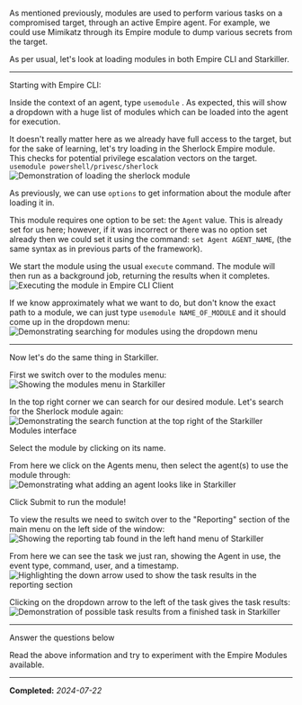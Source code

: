 As mentioned previously, modules are used to perform various tasks on a compromised target, through an active Empire agent. For example, we could use Mimikatz through its Empire module to dump various secrets from the target.

As per usual, let's look at loading modules in both Empire CLI and Starkiller.

---

Starting with Empire CLI:

Inside the context of an agent, type `usemodule` . As expected, this will show a dropdown with a huge list of modules which can be loaded into the agent for execution.

It doesn't really matter here as we already have full access to the target, but for the sake of learning, let's try loading in the Sherlock Empire module. This checks for potential privilege escalation vectors on the target.  
`usemodule powershell/privesc/sherlock`  
![Demonstration of loading the sherlock module](https://assets.tryhackme.com/additional/wreath-network/empire-update-4.0/081792f6213e.png)  

As previously, we can use `options` to get information about the module after loading it in.

This module requires one option to be set: the `Agent` value. This is already set for us here; however, if it was incorrect or there was no option set already then we could set it using the command: `set Agent AGENT_NAME`, (the same syntax as in previous parts of the framework).  

We start the module using the usual `execute` command. The module will then run as a background job, returning the results when it completes.  
![Executing the module in Empire CLI Client](https://assets.tryhackme.com/additional/wreath-network/empire-update-4.0/8ec5020e81a2.png)  
  

If we know approximately what we want to do, but don't know the exact path to a module, we can just type `usemodule NAME_OF_MODULE` and it should come up in the dropdown menu:  
![Demonstrating searching for modules using the dropdown menu](https://assets.tryhackme.com/additional/wreath-network/empire-update-4.0/02eba19664ee.png)  

---

Now let's do the same thing in Starkiller.

First we switch over to the modules menu:  
![Showing the modules menu in Starkiller](https://assets.tryhackme.com/additional/wreath-network/43556845ab7b.png)

In the top right corner we can search for our desired module. Let's search for the Sherlock module again:  
![Demonstrating the search function at the top right of the Starkiller Modules interface](https://assets.tryhackme.com/additional/wreath-network/empire-update-4.0/ec88bc6ff7b5.png)  

Select the module by clicking on its name.  

From here we click on the Agents menu, then select the agent(s) to use the module through:  
![Demonstrating what adding an agent looks like in Starkiller](https://assets.tryhackme.com/additional/wreath-network/empire-update-4.0/fc2e34bbfd15.png)  

Click Submit to run the module!

To view the results we need to switch over to the "Reporting" section of the main menu on the left side of the window:  
![Showing the reporting tab found in the left hand menu of Starkiller](https://assets.tryhackme.com/additional/wreath-network/f8553e45f903.png)  

From here we can see the task we just ran, showing the Agent in use, the event type, command, user, and a timestamp.  
![Highlighting the down arrow used to show the task results in the reporting section](https://assets.tryhackme.com/additional/wreath-network/empire-update-4.0/f57165fc44fc.png)

Clicking on the dropdown arrow to the left of the task gives the task results:  
![Demonstration of possible task results from a finished task in Starkiller](https://assets.tryhackme.com/additional/wreath-network/empire-update-4.0/213d58186b7f.png)  


---

Answer the questions below

Read the above information and try to experiment with the Empire Modules available.

---

**Completed:** _2024-07-22_


